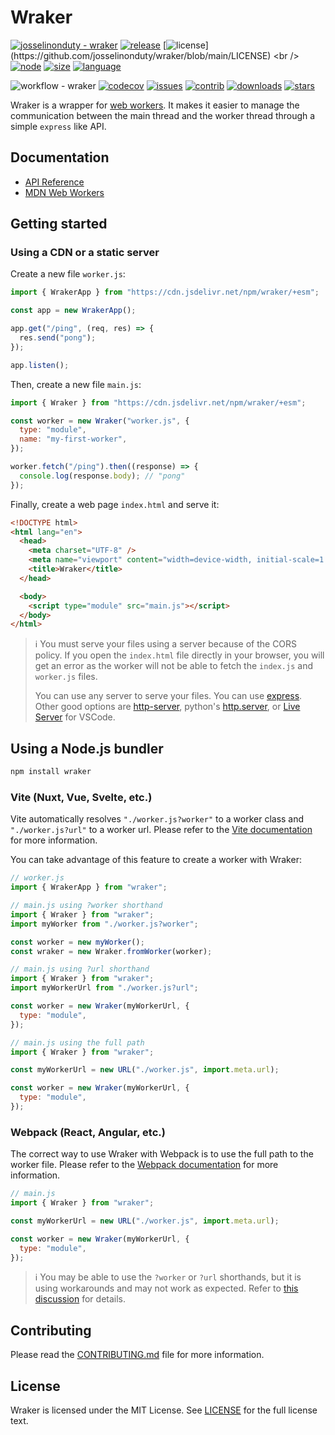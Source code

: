 # Wraker

[![josselinonduty - wraker](https://img.shields.io/static/v1?label=josselinonduty&message=wraker&color=blueviolet&logo=github)](https://github.com/josselinonduty/wraker "Go to GitHub repo")
[![release](https://img.shields.io/github/release/josselinonduty/wraker?include_prereleases=&sort=semver&color=teal)](https://github.com/josselinonduty/wraker/releases/)
[![license](https://img.shields.io/badge/License-MIT-orange?label="license")](https://github.com/josselinonduty/wraker/blob/main/LICENSE)
<br />
[![node](https://img.shields.io/badge/node-%5E18.0.0-blue?logo=node.js)](https://www.npmjs.com/package/wraker)
[![size](https://img.shields.io/bundlephobia/minzip/wraker?color=blue&label=size)](https://bundlephobia.com/result?p=wraker)
[![language](https://img.shields.io/github/languages/top/josselinonduty/wraker?logo=typescript)](https://typescriptlang.org)

![workflow - wraker](https://img.shields.io/github/actions/workflow/status/josselinonduty/wraker/test.yml?label="pipeline")
[![codecov](https://codecov.io/github/josselinonduty/wraker/graph/badge.svg?token=A872AFRRJ0)](https://codecov.io/github/josselinonduty/wraker)
[![issues](https://img.shields.io/github/issues/josselinonduty/wraker)](https://github.com/josselinonduty/wraker/issues)
[![contrib](https://img.shields.io/github/contributors/josselinonduty/wraker?color=teal)](https://github.com/josselinonduty/wraker)
[![downloads](https://img.shields.io/npm/dm/wraker?color=teal)](https://www.npmjs.com/package/wraker)
[![stars](https://img.shields.io/github/stars/josselinonduty/wraker?style=social)](https://github.com/josselinonduty/wraker)

Wraker is a wrapper for [web workers](https://developer.mozilla.org/docs/Web/API/Worker/Worker).
It makes it easier to manage the communication between the main thread and the worker thread through a simple `express` like API.

## Documentation

- [API Reference](https://josselinonduty.github.io/wraker/)
- [MDN Web Workers](https://developer.mozilla.org/docs/Web/API/Worker/Worker)

## Getting started

### Using a CDN or a static server

Create a new file `worker.js`:

```js
import { WrakerApp } from "https://cdn.jsdelivr.net/npm/wraker/+esm";

const app = new WrakerApp();

app.get("/ping", (req, res) => {
  res.send("pong");
});

app.listen();
```

Then, create a new file `main.js`:

```js
import { Wraker } from "https://cdn.jsdelivr.net/npm/wraker/+esm";

const worker = new Wraker("worker.js", {
  type: "module",
  name: "my-first-worker",
});

worker.fetch("/ping").then((response) => {
  console.log(response.body); // "pong"
});
```

Finally, create a web page `index.html` and serve it:

```html
<!DOCTYPE html>
<html lang="en">
  <head>
    <meta charset="UTF-8" />
    <meta name="viewport" content="width=device-width, initial-scale=1.0" />
    <title>Wraker</title>
  </head>

  <body>
    <script type="module" src="main.js"></script>
  </body>
</html>
```

> ℹ️ You must serve your files using a server because of the CORS policy. If you open the `index.html` file directly in your browser, you will get an error as the worker will not be able to fetch the `index.js` and `worker.js` files.
>
> You can use any server to serve your files. You can use [express](https://www.npmjs.com/package/express). Other good options are [http-server](https://www.npmjs.com/package/http-server), python's [http.server](https://docs.python.org/3/library/http.server.html), or [Live Server](https://marketplace.visualstudio.com/items?itemName=ritwickdey.LiveServer) for VSCode.

## Using a Node.js bundler

```bash
npm install wraker
```

### Vite (Nuxt, Vue, Svelte, etc.)

Vite automatically resolves `"./worker.js?worker"` to a worker class and `"./worker.js?url"` to a worker url. Please refer to the [Vite documentation](https://v3.vitejs.dev/guide/features.html#import-with-query-suffixes) for more information.

You can take advantage of this feature to create a worker with Wraker:

```js
// worker.js
import { WrakerApp } from "wraker";
```

```js
// main.js using ?worker shorthand
import { Wraker } from "wraker";
import myWorker from "./worker.js?worker";

const worker = new myWorker();
const wraker = new Wraker.fromWorker(worker);
```

```js
// main.js using ?url shorthand
import { Wraker } from "wraker";
import myWorkerUrl from "./worker.js?url";

const worker = new Wraker(myWorkerUrl, {
  type: "module",
});
```

```js
// main.js using the full path
import { Wraker } from "wraker";

const myWorkerUrl = new URL("./worker.js", import.meta.url);

const worker = new Wraker(myWorkerUrl, {
  type: "module",
});
```

### Webpack (React, Angular, etc.)

The correct way to use Wraker with Webpack is to use the full path to the worker file. Please refer to the [Webpack documentation](https://webpack.js.org/guides/web-workers/) for more information.

```js
// main.js
import { Wraker } from "wraker";

const myWorkerUrl = new URL("./worker.js", import.meta.url);

const worker = new Wraker(myWorkerUrl, {
  type: "module",
});
```

> ℹ️ You may be able to use the `?worker` or `?url` shorthands, but it is using workarounds and may not work as expected. Refer to [this discussion](https://github.com/vitejs/vite/issues/13680) for details.

## Contributing

Please read the [CONTRIBUTING.md](CONTRIBUTING.md) file for more information.

## License

Wraker is licensed under the MIT License. See [LICENSE](LICENSE) for the full license text.
